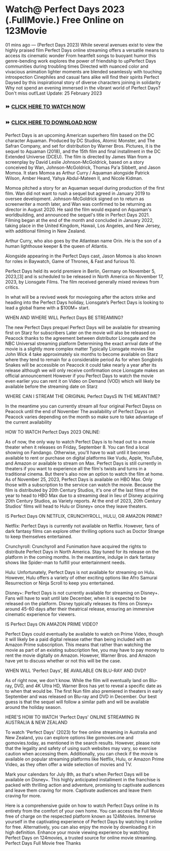 # Watch@ Perfect Days 2023 (.FullMovie.) Free Online on 123Movie
01 mins ago — (Perfect Days 2023) While several avenues exist to view the highly praised film Perfect Days online streaming offers a versatile means to access its cinematic wonder From heartfelt songs to buoyant humor this genre-bending work explores the power of friendship to upPerfect Days communities during troubling times Directed with nuanced color and vivacious animation lighter moments are blended seamlessly with touching introspection Cinephiles and casual fans alike will find their spirits Perfect Daysed by this inspirational story of diverse characters joining in solidarity Why not spend an evening immersed in the vibrant world of Perfect Days? Don't miss out!Last Update: 25 February 2023


### **⏩ [CLICK HERE TO WATCH NOW](https://hotflix-32.org/movie/976893/perfect-days)**


### **⏩ [CLICK HERE TO DOWNLOAD NOW](https://hotflix-32.org/movie/976893/perfect-days)**


Perfect Days is an upcoming American superhero film based on the DC character Aquaman. Produced by DC Studios, Atomic Monster, and The Safran Company, and set for distribution by Warner Bros. Pictures, it is the sequel to Aquaman (2018), and the 15th film and final installment in the DC Extended Universe (DCEU). The film is directed by James Wan from a screenplay by David Leslie Johnson-McGoldrick, based on a story conceived by Wan, Johnson-McGoldrick, Thomas Pa'a Sibbett, and Jason Momoa. It stars Momoa as Arthur Curry / Aquaman alongside Patrick Wilson, Amber Heard, Yahya Abdul-Mateen II, and Nicole Kidman.


Momoa pitched a story for an Aquaman sequel during production of the first film. Wan did not want to rush a sequel but agreed in January 2019 to oversee development. Johnson-McGoldrick signed on to return as screenwriter a month later, and Wan was confirmed to be returning as director in August 2020. He said the film would expand on Aquaman's worldbuilding, and announced the sequel's title in Perfect Days 2021. Filming began at the end of the month and concluded in January 2022, taking place in the United Kingdom, Hawaii, Los Angeles, and New Jersey, with additional filming in New Zealand.


Arthur Curry, who also goes by the Atlantean name Orin. He is the son of a human lighthouse keeper & the queen of Atlantis.


Alongside appearing in the Perfect Days cast, Jason Momoa is also known for roles in Baywatch, Game of Thrones, & Fast and furious 10.


Perfect Days held its world premiere in Berlin, Germany on November 5, 2023,[3] and is scheduled to be released in North America on November 17, 2023, by Lionsgate Films. The film received generally mixed reviews from critics.


In what will be a revived week for moviegoing after the actors strike and heading into the Perfect Days holiday, Lionsgate’s Perfect Days is looking to lead a global frame with a $100M+ start.


WHEN AND WHERE WILL Perfect Days BE STREAMING?


The new Perfect Days prequel Perfect Days will be available for streaming first on Starz for subscribers Later on the movie will also be released on Peacock thanks to the agreement between distributor Lionsgate and the NBC Universal streaming platform Determining the exact arrival date of the movie is a slightly more complex matter Typically Lionsgate movies like John Wick 4 take approximately six months to become available on Starz where they tend to remain for a considerable period As for when Songbirds Snakes will be accessible on Peacock it could take nearly a year after its release although we will only receive confirmation once Lionsgate makes an official announcement However if you Perfect Days to watch the movie even earlier you can rent it on Video on Demand (VOD) which will likely be available before the streaming date on Starz


WHERE CAN I STREAM THE ORIGINAL Perfect DaysS IN THE MEANTIME?


In the meantime you can currently stream all four original Perfect Dayss on Peacock until the end of November The availability of Perfect Dayss on Peacock varies depending on the month so make sure to take advantage of the current availability


HOW TO WATCH Perfect Days 2023 ONLINE:


As of now, the only way to watch Perfect Days is to head out to a movie theater when it releases on Friday, September 8. You can find a local showing on Fandango. Otherwise, you'll have to wait until it becomes available to rent or purchase on digital platforms like Vudu, Apple, YouTube, and Amazon or available to stream on Max. Perfect Days is still currently in theaters if you want to experience all the film's twists and turns in a traditional cinema. But there's also now an option to watch the film at home. As of November 25, 2023, Perfect Days is available on HBO Max. Only those with a subscription to the service can watch the movie. Because the film is distributed by 20th Century Studios, it's one of the last films of the year to head to HBO Max due to a streaming deal in lieu of Disney acquiring 20th Century Studios, as Variety reports. At the end of 2023, 20th Century Studios' films will head to Hulu or Disney+ once they leave theaters.


IS Perfect Days ON NETFLIX, CRUNCHYROLL, HULU, OR AMAZON PRIME?


Netflix: Perfect Days is currently not available on Netflix. However, fans of dark fantasy films can explore other thrilling options such as Doctor Strange to keep themselves entertained.


Crunchyroll: Crunchyroll and Funimation have acquired the rights to distribute Perfect Days in North America. Stay tuned for its release on the platform in the coming months. In the meantime, indulge in dark fantasy shows like Spider-man to fulfill your entertainment needs.


Hulu: Unfortunately, Perfect Days is not available for streaming on Hulu. However, Hulu offers a variety of other exciting options like Afro Samurai Resurrection or Ninja Scroll to keep you entertained.


Disney+: Perfect Days is not currently available for streaming on Disney+. Fans will have to wait until late December, when it is expected to be released on the platform. Disney typically releases its films on Disney+ around 45-60 days after their theatrical release, ensuring an immersive cinematic experience for viewers.


IS Perfect Days ON AMAZON PRIME VIDEO?


Perfect Days could eventually be available to watch on Prime Video, though it will likely be a paid digital release rather than being included with an Amazon Prime subscription. This means that rather than watching the movie as part of an existing subscription fee, you may have to pay money to rent the movie digitally on Amazon. However, Warner Bros. and Amazon have yet to discuss whether or not this will be the case.


WHEN WILL 'Perfect Days', BE AVAILABLE ON BLU-RAY AND DVD?


As of right now, we don't know. While the film will eventually land on Blu-ray, DVD, and 4K Ultra HD, Warner Bros has yet to reveal a specific date as to when that would be. The first Nun film also premiered in theaters in early September and was released on Blu-ray and DVD in December. Our best guess is that the sequel will follow a similar path and will be available around the holiday season.


HERE'S HOW TO WATCH 'Perfect Days' ONLINE STREAMING IN AUSTRALIA & NEW ZEALAND


To watch 'Perfect Days' (2023) for free online streaming in Australia and New Zealand, you can explore options like gomovies.one and gomovies.today, as mentioned in the search results. However, please note that the legality and safety of using such websites may vary, so exercise caution when accessing them. Additionally, you can check if the movie is available on popular streaming platforms like Netflix, Hulu, or Amazon Prime Video, as they often offer a wide selection of movies and TV.


Mark your calendars for July 8th, as that's when Perfect Days will be available on Disney+. This highly anticipated installment in the franchise is packed with thrilling action and adventure, promising to captivate audiences and leave them craving for more. Captivate audiences and leave them craving for more.


Here is a comprehensive guide on how to watch Perfect Days online in its entirety from the comfort of your own home. You can access the Full Movie free of charge on the respected platform known as 124Movies. Immerse yourself in the captivating experience of Perfect Days by watching it online for free. Alternatively, you can also enjoy the movie by downloading it in high definition. Enhance your movie viewing experience by watching Perfect Days on 124movies, a trusted source for online movie streaming. Perfect Days Full Movie free Thanks
